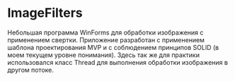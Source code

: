 # ImageFilters

Небольшая программа WinForms для обработки изображения с применением свертки.
Приложение разработан с применением шаблона проектирования MVP и с соблюдением принципов SOLID (в моем текущем уровне понимания).
Здесь так же для практики использовался класс Thread для выполнения обработки изображения в другом потоке.
